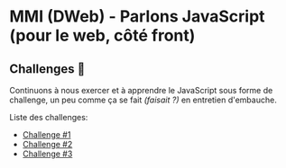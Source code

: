 # MMI (DWeb) - Parlons JavaScript (pour le web, côté front)

## Challenges 🎯

Continuons à nous exercer et à apprendre le JavaScript sous forme de challenge, un peu comme ça se fait *(faisait ?)* en entretien d'embauche.  
  
Liste des challenges:

- [Challenge #1](./challenge1.md)
- [Challenge #2](./challenge2.md)
- [Challenge #3](./challenge3.md)
